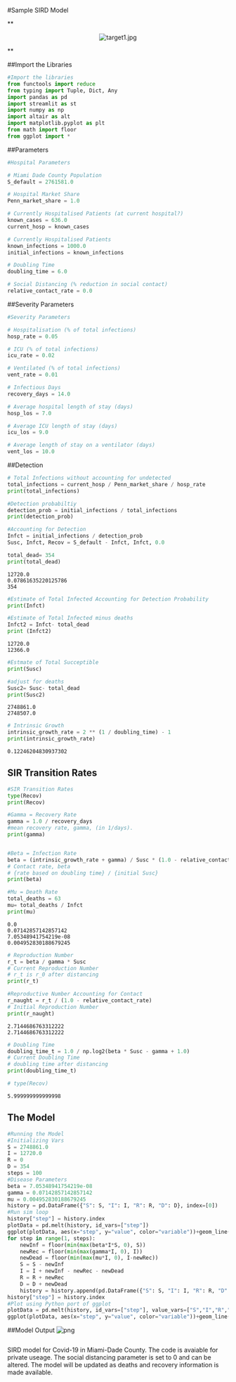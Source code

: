 #Sample SIRD Model



**<p style="text-align: center;">
![target1.jpg](images/target1.jpg)
</p>**


##Import the Libraries
```python
#Import the libraries
from functools import reduce
from typing import Tuple, Dict, Any
import pandas as pd
import streamlit as st
import numpy as np
import altair as alt
import matplotlib.pyplot as plt
from math import floor
from ggplot import *
```

##Parameters
```python
#Hospital Parameters

# Miami Dade County Population
S_default = 2761581.0

# Hospital Market Share
Penn_market_share = 1.0

# Currently Hospitalised Patients (at current hospital?)
known_cases = 636.0
current_hosp = known_cases

# Currently Hospitalised Patients
known_infections = 1000.0
initial_infections = known_infections

# Doubling Time
doubling_time = 6.0

# Social Distancing (% reduction in social contact)
relative_contact_rate = 0.0
```

##Severity Parameters
```python
#Severity Parameters

# Hospitalisation (% of total infections)
hosp_rate = 0.05

# ICU (% of total infections)
icu_rate = 0.02

# Ventilated (% of total infections)
vent_rate = 0.01

# Infectious Days
recovery_days = 14.0

# Average hospital length of stay (days)
hosp_los = 7.0

# Average ICU length of stay (days)
icu_los = 9.0

# Average length of stay on a ventilator (days)
vent_los = 10.0
```

##Detection
```python
# Total Infections without accounting for undetected
total_infections = current_hosp / Penn_market_share / hosp_rate
print(total_infections)

#Detection probabiltiy
detection_prob = initial_infections / total_infections
print(detection_prob)

#Accounting for Detection
Infct = initial_infections / detection_prob
Susc, Infct, Recov = S_default - Infct, Infct, 0.0

total_dead= 354
print(total_dead)


```

    12720.0
    0.07861635220125786
    354



```python
#Estimate of Total Infected Accounting for Detection Probability
print(Infct)

#Estimate of Total Infected minus deaths
Infct2 = Infct- total_dead
print (Infct2)

```

    12720.0
    12366.0



```python
#Estmate of Total Succeptible
print(Susc)

#adjust for deaths
Susc2= Susc- total_dead
print(Susc2)
```

    2748861.0
    2748507.0



```python
# Intrinsic Growth
intrinsic_growth_rate = 2 ** (1 / doubling_time) - 1
print(intrinsic_growth_rate)
```

    0.12246204830937302


## SIR Transition Rates
```python
#SIR Transition Rates
type(Recov)
print(Recov)

#Gamma = Recovery Rate
gamma = 1.0 / recovery_days
#mean recovery rate, gamma, (in 1/days).
print(gamma)


#Beta = Infection Rate
beta = (intrinsic_growth_rate + gamma) / Susc * (1.0 - relative_contact_rate)
# Contact rate, beta
# {rate based on doubling time} / {initial Susc}
print(beta)

#Mu = Death Rate 
total_deaths = 63
mu= total_deaths / Infct
print(mu)
```

    0.0
    0.07142857142857142
    7.05348941754219e-08
    0.004952830188679245



```python
# Reproduction Number
r_t = beta / gamma * Susc 
# Current Reproduction Number
# r_t is r_0 after distancing
print(r_t)

#Reproductive Number Accounting for Contact
r_naught = r_t / (1.0 - relative_contact_rate)
# Initial Reproduction Number
print(r_naught)
```

    2.7144686763312222
    2.7144686763312222



```python
# Doubling Time
doubling_time_t = 1.0 / np.log2(beta * Susc - gamma + 1.0) 
# Current Doubling Time
# doubling time after distancing
print(doubling_time_t)

# type(Recov)
```

    5.999999999999998


## The Model
```python
#Running the Model
#Initializing Vars
S = 2748861.0
I = 12720.0
R = 0
D = 354
steps = 100
#Disease Parameters
beta = 7.05348941754219e-08
gamma = 0.07142857142857142
mu = 0.004952830188679245
history = pd.DataFrame({"S": S, "I": I, "R": R, "D": D}, index=[0])
#Run sim loop
history["step"] = history.index
plotData = pd.melt(history, id_vars=["step"])
ggplot(plotData, aes(x="step", y="value", color="variable"))+geom_line()
for step in range(1, steps):
    newInf = floor(min(max(beta*I*S, 0), S))
    newRec = floor(min(max(gamma*I, 0), I))
    newDead = floor(min(max(mu*I, 0), I-newRec))
    S = S - newInf
    I = I + newInf - newRec - newDead
    R = R + newRec
    D = D + newDead
    history = history.append(pd.DataFrame({"S": S, "I": I, "R": R, "D": D}, index=[step]))
history["step"] = history.index
#Plot using Python port of ggplot
plotData = pd.melt(history, id_vars=["step"], value_vars=["S","I","R","D"])
ggplot(plotData, aes(x="step", y="value", color="variable"))+geom_line()+xlab("Time Step")+ylab("# Hosts")
```

##Model Output
![png](output_10_0.png)





   




```python

```
SIRD model for Covid-19 in Miami-Dade County. The code is avaiable for private useage. The social distancing parameter is set to 0 and can be altered. The model will be updated as deaths and recovery information is made available.